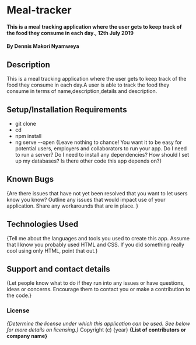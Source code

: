 # Meal-tracker
#### This is  a meal tracking application where the user gets to keep track of the food they consume in each day., 12th July 2019
#### By **Dennis Makori Nyamweya**
## Description
This is  a meal tracking application where the user gets to keep track of the food they consume in each day.A user is able to track the food they consume in terms of name,description,details and description.
## Setup/Installation Requirements
* git clone
* cd 
* npm install
* ng serve --open
{Leave nothing to chance! You want it to be easy for potential users, employers and collaborators to run your app. Do I need to run a server? Do I need to install any dependencies? How should I set up my databases? Is there other code this app depends on?}
## Known Bugs
{Are there issues that have not yet been resolved that you want to let users know you know? Outline any issues that would impact use of your application. Share any workarounds that are in place. }
## Technologies Used
{Tell me about the languages and tools you used to create this app. Assume that I know you probably used HTML and CSS. If you did something really cool using only HTML, point that out.}
## Support and contact details
{Let people know what to do if they run into any issues or have questions, ideas or concerns.  Encourage them to contact you or make a contribution to the code.}
### License
*{Determine the license under which this application can be used.  See below for more details on licensing.}*
Copyright (c) {year} **{List of contributors or company name}**
  